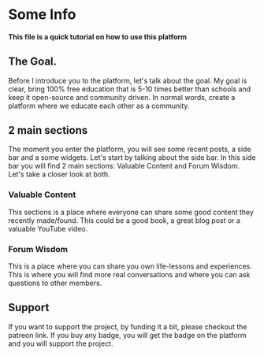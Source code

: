 # Some Info
#### This file is a quick tutorial on how to use this platform

## The Goal.

Before I introduce you to the platform, let's talk about the goal. My goal is clear, bring 100% free education that is 5-10 times better than schools and keep it open-source and community driven. 
In normal words, create a platform where we educate each other as a community.


## 2 main sections

The moment you enter the platform, you will see some recent posts, a side bar and a some widgets. Let's start by talking about the side bar. In this side bar you will find 2 main sections: Valuable Content and Forum Wisdom.
Let's take a closer look at both.

### Valuable Content

This sections is a place where everyone can share some good content they recently made/found. This could be a good book, a great blog post or a valuable YouTube video. 

### Forum Wisdom

This is a place where you can share you own life-lessons and experiences. This is where you will find more real conversations and where you can ask questions to other members.

## Support

If you want to support the project, by funding it a bit, please checkout the patreon link. If you buy any badge, you will get the badge on the platform and you will support the project.
